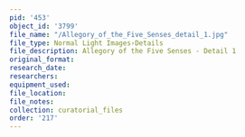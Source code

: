 ```yaml
---
pid: '453'
object_id: '3799'
file_name: "/Allegory_of_the_Five_Senses_detail_1.jpg"
file_type: Normal Light Images›Details
file_description: Allegory of the Five Senses - Detail 1
original_format:
research_date:
researchers:
equipment_used:
file_location:
file_notes:
collection: curatorial_files
order: '217'
---
```

